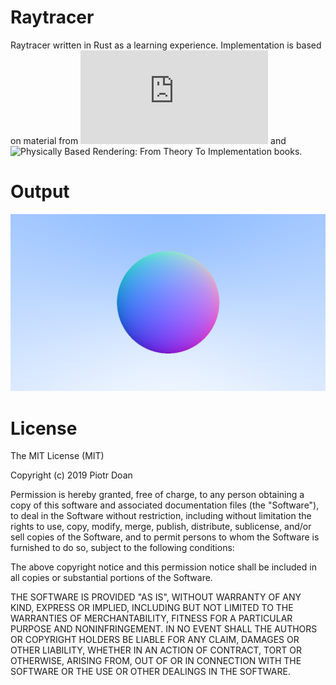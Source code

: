 Raytracer
====
Raytracer written in Rust as a learning experience. Implementation is based on material from ![Ray Tracing in One Weekend](http://in1weekend.blogspot.com/2016/01/ray-tracing-in-one-weekend.html) and ![Physically Based Rendering: From Theory To Implementation](http://www.pbr-book.org/) books.

Output
====
![](output/render.png)

License
====
The MIT License (MIT)

Copyright (c) 2019 Piotr Doan

Permission is hereby granted, free of charge, to any person obtaining a copy of this software and associated documentation files (the "Software"), to deal in the Software without restriction, including without limitation the rights to use, copy, modify, merge, publish, distribute, sublicense, and/or sell copies of the Software, and to permit persons to whom the Software is furnished to do so, subject to the following conditions:

The above copyright notice and this permission notice shall be included in all copies or substantial portions of the Software.

THE SOFTWARE IS PROVIDED "AS IS", WITHOUT WARRANTY OF ANY KIND, EXPRESS OR IMPLIED, INCLUDING BUT NOT LIMITED TO THE WARRANTIES OF MERCHANTABILITY, FITNESS FOR A PARTICULAR PURPOSE AND NONINFRINGEMENT. IN NO EVENT SHALL THE AUTHORS OR COPYRIGHT HOLDERS BE LIABLE FOR ANY CLAIM, DAMAGES OR OTHER LIABILITY, WHETHER IN AN ACTION OF CONTRACT, TORT OR OTHERWISE, ARISING FROM, OUT OF OR IN CONNECTION WITH THE SOFTWARE OR THE USE OR OTHER DEALINGS IN THE SOFTWARE.
